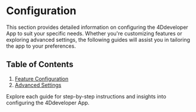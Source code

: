 # Configuration

This section provides detailed information on configuring the 4Ddeveloper App to suit your specific needs. Whether you're customizing features or exploring advanced settings, the following guides will assist you in tailoring the app to your preferences.

## Table of Contents

1. [Feature Configuration](feature-configuration.md)
2. [Advanced Settings](advanced-settings.md)

Explore each guide for step-by-step instructions and insights into configuring the 4Ddeveloper App.
